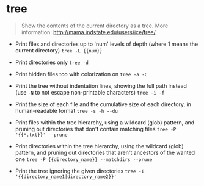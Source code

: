 # tree
> Show the contents of the current directory as a tree.
> More information: <http://mama.indstate.edu/users/ice/tree/>.

- Print files and directories up to 'num' levels of depth (where 1 means the current directory)
`tree -L {{num}}`

- Print directories only
`tree -d`

- Print hidden files too with colorization on
`tree -a -C`

- Print the tree without indentation lines, showing the full path instead (use `-N` to not escape non-printable characters)
`tree -i -f`

- Print the size of each file and the cumulative size of each directory, in human-readable format
`tree -s -h --du`

- Print files within the tree hierarchy, using a wildcard (glob) pattern, and pruning out directories that don't contain matching files
`tree -P '{{*.txt}}' --prune`

- Print directories within the tree hierarchy, using the wildcard (glob) pattern, and pruning out directories that aren't ancestors of the wanted one
`tree -P {{directory_name}} --matchdirs --prune`

- Print the tree ignoring the given directories
`tree -I '{{directory_name1|directory_name2}}'`
